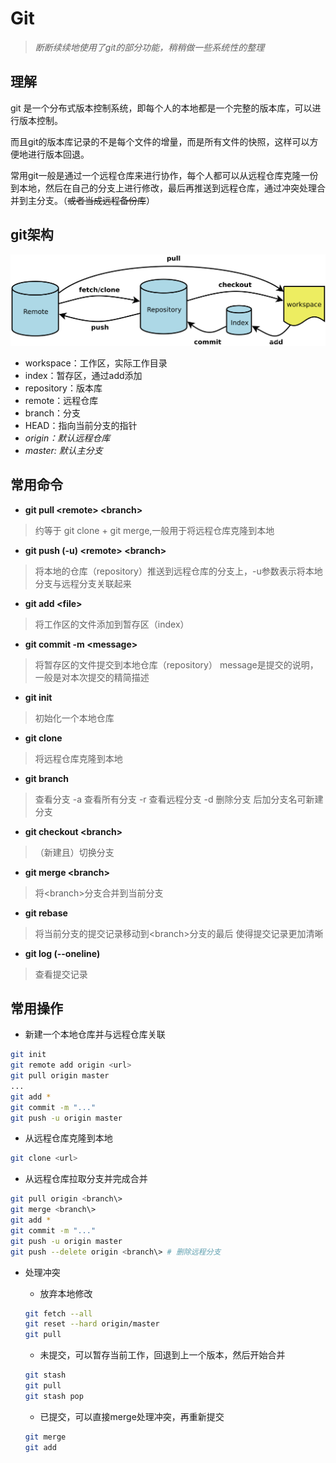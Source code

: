 # Git

> *断断续续地使用了git的部分功能，稍稍做一些系统性的整理*

## 理解

git 是一个分布式版本控制系统，即每个人的本地都是一个完整的版本库，可以进行版本控制。

而且git的版本库记录的不是每个文件的增量，而是所有文件的快照，这样可以方便地进行版本回退。

常用git一般是通过一个远程仓库来进行协作，每个人都可以从远程仓库克隆一份到本地，然后在自己的分支上进行修改，最后再推送到远程仓库，通过冲突处理合并到主分支。（~~或者当成远程备份库~~）

## git架构

![](git_structure.png)

- workspace：工作区，实际工作目录
- index：暂存区，通过add添加
- repository：版本库
- remote：远程仓库
- branch：分支
- HEAD：指向当前分支的指针
- *origin：默认远程仓库*
- *master: 默认主分支*

## 常用命令

- **git pull <remote\> <branch\>**
> 约等于 git clone + git merge,一般用于将远程仓库克隆到本地

- **git push (-u) <remote\> <branch\>**
> 将本地的仓库（repository）推送到远程仓库的分支上，-u参数表示将本地分支与远程分支关联起来

- **git add <file\>**
> 将工作区的文件添加到暂存区（index）

- **git commit -m <message\>**
> 将暂存区的文件提交到本地仓库（repository）
> message是提交的说明，一般是对本次提交的精简描述

- **git init**
> 初始化一个本地仓库

- **git clone**
> 将远程仓库克隆到本地

- **git branch**
> 查看分支
> -a 查看所有分支
> -r 查看远程分支
> -d 删除分支
> 后加分支名可新建分支

- **git checkout <branch\>**
> （新建且）切换分支

- **git merge <branch\>**
> 将<branch\>分支合并到当前分支

- **git rebase**
> 将当前分支的提交记录移动到<branch\>分支的最后
> 使得提交记录更加清晰

- **git log (--oneline)**
> 查看提交记录


## 常用操作

- 新建一个本地仓库并与远程仓库关联

```bash linenums="1"
git init
git remote add origin <url>
git pull origin master
...
git add *
git commit -m "..."
git push -u origin master
```

- 从远程仓库克隆到本地

```bash linenums="1"
git clone <url>
```

- 从远程仓库拉取分支并完成合并

```bash linenums="1"
git pull origin <branch\>
git merge <branch\>
git add *
git commit -m "..."
git push -u origin master
git push --delete origin <branch\> # 删除远程分支
```

- 处理冲突

    - 放弃本地修改
    
    ```bash linenums="1"
    git fetch --all
    git reset --hard origin/master
    git pull
    ```

    - 未提交，可以暂存当前工作，回退到上一个版本，然后开始合并

    ```bash linenums="1"
    git stash
    git pull
    git stash pop
    ```

    - 已提交，可以直接merge处理冲突，再重新提交
    
    ```bash linenums="1"
    git merge
    git add
    ```  
